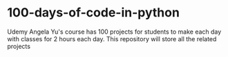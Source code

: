 # 100-days-of-code-in-python
Udemy Angela Yu's course has 100 projects for students to make each day with classes for 2 hours each day. This repository will store all the related projects
